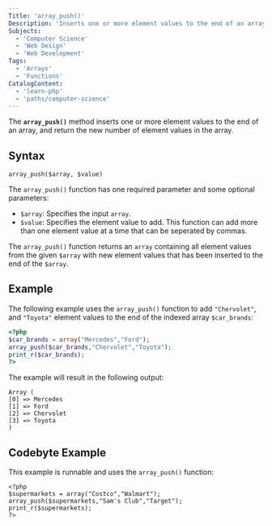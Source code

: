```yaml
---
Title: 'array_push()'
Description: 'Inserts one or more element values to the end of an array, and return the new number of element values in the array.'
Subjects:
  - 'Computer Science'
  - 'Web Design'
  - 'Web Development'
Tags:
  - 'Arrays'
  - 'Functions'
CatalogContent:
  - 'learn-php'
  - 'paths/computer-science'
---
```


The **`array_push()`** method inserts one or more element values to the end of an array, and return the new number of element values in the array.

## Syntax

```pseudo
array_push($array, $value)
```

The `array_push()` function has one required parameter and some optional parameters:

- `$array`: Specifies the input `array`.
- `$value`: Specifies the element value to add. This function can add more than one element value at a time that can be seperated by commas.

The `array_push()` function returns an `array` containing all element values from the given `$array` with new element values that has been inserted to the end of the `$array`.

## Example

The following example uses the `array_push()` function to add `"Chervolet"`, and `"Toyota"` element values to the end of the indexed array `$car_brands`:

```php
<?php
$car_brands = array("Mercedes","Ford");
array_push($car_brands,"Chervolet","Toyota");
print_r($car_brands);
?>
```

The example will result in the following output:

```shell
Array (
[0] => Mercedes
[1] => Ford
[2] => Chervolet
[3] => Toyota
)
```

## Codebyte Example

This example is runnable and uses the `array_push()` function:

```codebyte/php
<?php
$supermarkets = array("Costco","Walmart");
array_push($supermarkets,"Sam's Club","Target");
print_r($supermarkets);
?>
```
